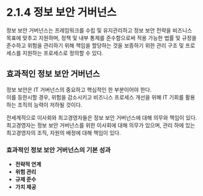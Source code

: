 # 2.1.4 정보 보안 거버넌스

정보 보안 거버넌스는 프레임워크를 수립 및 유지관리하고 정보 보안 전략을 비즈니스 목표에 맞추고 지원하며, 정책 및 내부 통제를 준수함으로써 적용 가능한 법률 및 규정을 준수하고 위험을 관리하기 위해 책임을 할당하는 것을 보증하기 위한 관리 구조 및 프로세스를 지원하는 프로세스로 정의할 수 있다.

## 효과적인 정보 보안 거버넌스
정보 보안은 IT 거버넌스의 중요하고 핵심적인 한 부분이어야 한다.  
이를 등한시할 경우, 위험을 감소시키고 비즈니스 프로세스 개선을 위해 IT 기회를 활용하는 조직의 능력이 저하될 것이다.

전세계적으로 이사회와 최고경영자들은 정보 보안 거버넌스에 대해 의무와 책임이 있다.  
최고경영자는 정보 보안 거버넌스를 위한 이사회에 대해 의무가 있으며, 관리 하에 있는 최고경영자의 조직, 자원의 배정에 대해 책임이 있다.  

### 효과적인 정보 보안 거버넌스의 기본 성과
- **전략적 연계**
- **위험 관리**
- **규제 준수**
- **가치 제공**
